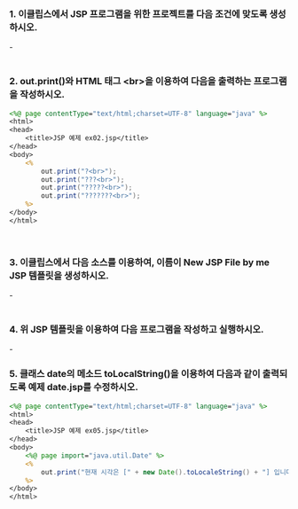 ### 1. 이클립스에서 JSP 프로그램을 위한 프로젝트를 다음 조건에 맞도록 생성하시오.
\-  
<br>

### 2. out.print()와 HTML 태그 <br\>을 이용하여 다음을 출력하는 프로그램을 작성하시오.
```jsp
<%@ page contentType="text/html;charset=UTF-8" language="java" %>
<html>
<head>
    <title>JSP 예제 ex02.jsp</title>
</head>
<body>
    <%
        out.print("?<br>");
        out.print("???<br>");
        out.print("?????<br>");
        out.print("???????<br>");
    %>
</body>
</html>
```
<br>

### 3. 이클립스에서 다음 소스를 이용하여, 이름이 New JSP File by me JSP 템플릿을 생성하시오.
\-  
<br>

### 4. 위 JSP 템플릿을 이용하여 다음 프로그램을 작성하고 실행하시오.
\-
<br>

### 5. 클래스 date의 메소드 toLocalString()을 이용하여 다음과 같이 출력되도록 예제 date.jsp를 수정하시오.
```jsp
<%@ page contentType="text/html;charset=UTF-8" language="java" %>
<html>
<head>
    <title>JSP 예제 ex05.jsp</title>
</head>
<body>
    <%@ page import="java.util.Date" %>
    <%
        out.print("현재 시각은 [" + new Date().toLocaleString() + "] 입니다");
    %>
</body>
</html>
```